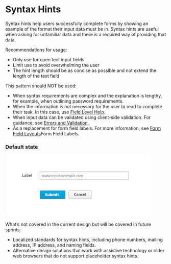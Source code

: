# Syntax Hints

Syntax hints help users successfully complete forms by showing an example of the format their input data must be in. Syntax hints are useful when asking for unfamiliar data and there is a required way of providing that data.

Recommendations for usage:
* Only use for open text input fields
* Limit use to avoid overwhelming the user
* The hint length should be as concise as possible and not extend the length of the text field

This pattern should NOT be used:
* When syntax requirements are complex and the explanation is lengthy, for example, when outlining password requirements.
* When the information is not necessary for the user to read to complete their task. In this case, use [Field Level Help](http://www.patternfly.org/pattern-library/forms-and-controls/field-level-help/#/api).
* When input data can be validated using client-side validation. For guidance, see [Errors and Validation](http://www.patternfly.org/pattern-library/forms-and-controls/errors-and-validation/#/api).
* As a replacement for form field labels. For more information, see [Form Field Layouts](http://www.patternfly.org/pattern-library/forms-and-controls/form-field-layouts/#/api)Form Field Labels.

### Default state
![Syntax Hints Default](img/Syntax-Hints-Default.png)


What’s not covered in the current design but will be covered in future sprints:
* Localized standards for syntax hints, including phone numbers, mailing address, IP address, and naming fields.
* Alternative design solutions that work with assistive technology or older web browsers that do not support placeholder syntax hints.
